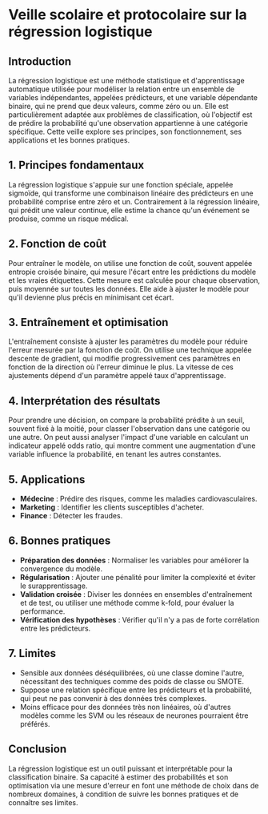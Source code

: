 # Veille scolaire et protocolaire sur la régression logistique

## Introduction
La régression logistique est une méthode statistique et d'apprentissage automatique utilisée pour modéliser la relation entre un ensemble de variables indépendantes, appelées prédicteurs, et une variable dépendante binaire, qui ne prend que deux valeurs, comme zéro ou un. Elle est particulièrement adaptée aux problèmes de classification, où l'objectif est de prédire la probabilité qu'une observation appartienne à une catégorie spécifique. Cette veille explore ses principes, son fonctionnement, ses applications et les bonnes pratiques.

## 1. Principes fondamentaux
La régression logistique s'appuie sur une fonction spéciale, appelée sigmoïde, qui transforme une combinaison linéaire des prédicteurs en une probabilité comprise entre zéro et un. Contrairement à la régression linéaire, qui prédit une valeur continue, elle estime la chance qu'un événement se produise, comme un risque médical.

## 2. Fonction de coût
Pour entraîner le modèle, on utilise une fonction de coût, souvent appelée entropie croisée binaire, qui mesure l'écart entre les prédictions du modèle et les vraies étiquettes. Cette mesure est calculée pour chaque observation, puis moyennée sur toutes les données. Elle aide à ajuster le modèle pour qu'il devienne plus précis en minimisant cet écart.

## 3. Entraînement et optimisation
L'entraînement consiste à ajuster les paramètres du modèle pour réduire l'erreur mesurée par la fonction de coût. On utilise une technique appelée descente de gradient, qui modifie progressivement ces paramètres en fonction de la direction où l'erreur diminue le plus. La vitesse de ces ajustements dépend d'un paramètre appelé taux d'apprentissage.

## 4. Interprétation des résultats
Pour prendre une décision, on compare la probabilité prédite à un seuil, souvent fixé à la moitié, pour classer l'observation dans une catégorie ou une autre. On peut aussi analyser l'impact d'une variable en calculant un indicateur appelé odds ratio, qui montre comment une augmentation d'une variable influence la probabilité, en tenant les autres constantes.

## 5. Applications
- **Médecine** : Prédire des risques, comme les maladies cardiovasculaires.
- **Marketing** : Identifier les clients susceptibles d'acheter.
- **Finance** : Détecter les fraudes.

## 6. Bonnes pratiques
- **Préparation des données** : Normaliser les variables pour améliorer la convergence du modèle.
- **Régularisation** : Ajouter une pénalité pour limiter la complexité et éviter le surapprentissage.
- **Validation croisée** : Diviser les données en ensembles d'entraînement et de test, ou utiliser une méthode comme k-fold, pour évaluer la performance.
- **Vérification des hypothèses** : Vérifier qu'il n'y a pas de forte corrélation entre les prédicteurs.

## 7. Limites
- Sensible aux données déséquilibrées, où une classe domine l'autre, nécessitant des techniques comme des poids de classe ou SMOTE.
- Suppose une relation spécifique entre les prédicteurs et la probabilité, qui peut ne pas convenir à des données très complexes.
- Moins efficace pour des données très non linéaires, où d'autres modèles comme les SVM ou les réseaux de neurones pourraient être préférés.

## Conclusion
La régression logistique est un outil puissant et interprétable pour la classification binaire. Sa capacité à estimer des probabilités et son optimisation via une mesure d'erreur en font une méthode de choix dans de nombreux domaines, à condition de suivre les bonnes pratiques et de connaître ses limites.